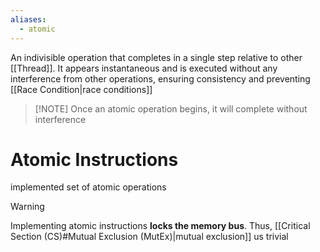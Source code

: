 ```yaml
---
aliases:
  - atomic
---
```

An indivisible operation that completes in a single step relative to other [[Thread]]. It appears instantaneous and is executed without any interference from other operations, ensuring consistency and preventing [[Race Condition|race conditions]]

> [!NOTE] Once an atomic operation begins, it will complete without interference

# Atomic Instructions
implemented set of atomic operations

>[!WARNING]
>Implementing atomic instructions **locks the memory bus**. Thus, [[Critical Section (CS)#Mutual Exclusion (MutEx)|mutual exclusion]] us trivial